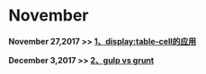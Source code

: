 # November

<b>November 27,2017 >> [1、display:table-cell的应用](http://www.zhangxinxu.com/wordpress/2010/10/%E6%88%91%E6%89%80%E7%9F%A5%E9%81%93%E7%9A%84%E5%87%A0%E7%A7%8Ddisplaytable-cell%E7%9A%84%E5%BA%94%E7%94%A8/)</b>

<b>December 3,2017 >> [2、gulp vs grunt](https://paulguo.io/blog/tech/2014/09/11/Gulp-vs-Grunt.html)</b>